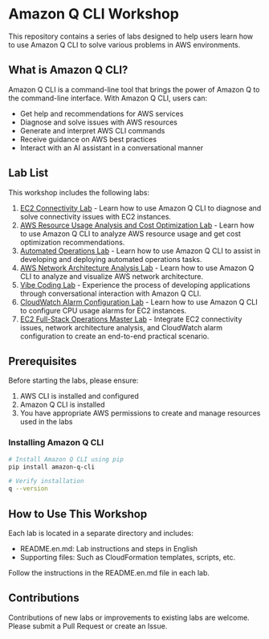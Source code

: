 # Amazon Q CLI Workshop

This repository contains a series of labs designed to help users learn how to use Amazon Q CLI to solve various problems in AWS environments.

## What is Amazon Q CLI?

Amazon Q CLI is a command-line tool that brings the power of Amazon Q to the command-line interface. With Amazon Q CLI, users can:

- Get help and recommendations for AWS services
- Diagnose and solve issues with AWS resources
- Generate and interpret AWS CLI commands
- Receive guidance on AWS best practices
- Interact with an AI assistant in a conversational manner

## Lab List

This workshop includes the following labs:

1. [EC2 Connectivity Lab](./ec2-connectivity-lab/README.en.md) - Learn how to use Amazon Q CLI to diagnose and solve connectivity issues with EC2 instances.
2. [AWS Resource Usage Analysis and Cost Optimization Lab](./cost-optimization-lab/README.en.md) - Learn how to use Amazon Q CLI to analyze AWS resource usage and get cost optimization recommendations.
3. [Automated Operations Lab](./automated-operations-lab/README.en.md) - Learn how to use Amazon Q CLI to assist in developing and deploying automated operations tasks.
4. [AWS Network Architecture Analysis Lab](./network-analysis-lab/README.en.md) - Learn how to use Amazon Q CLI to analyze and visualize AWS network architecture.
5. [Vibe Coding Lab](./vibe-coding-lab/README.en.md) - Experience the process of developing applications through conversational interaction with Amazon Q CLI.
6. [CloudWatch Alarm Configuration Lab](./cloudwatch-alarm-lab/README.en.md) - Learn how to use Amazon Q CLI to configure CPU usage alarms for EC2 instances.
7. [EC2 Full-Stack Operations Master Lab](./ec2-master-lab/README.en.md) - Integrate EC2 connectivity issues, network architecture analysis, and CloudWatch alarm configuration to create an end-to-end practical scenario.

## Prerequisites

Before starting the labs, please ensure:

1. AWS CLI is installed and configured
2. Amazon Q CLI is installed
3. You have appropriate AWS permissions to create and manage resources used in the labs

### Installing Amazon Q CLI

```bash
# Install Amazon Q CLI using pip
pip install amazon-q-cli

# Verify installation
q --version
```

## How to Use This Workshop

Each lab is located in a separate directory and includes:
- README.en.md: Lab instructions and steps in English
- Supporting files: Such as CloudFormation templates, scripts, etc.

Follow the instructions in the README.en.md file in each lab.

## Contributions

Contributions of new labs or improvements to existing labs are welcome. Please submit a Pull Request or create an Issue.
